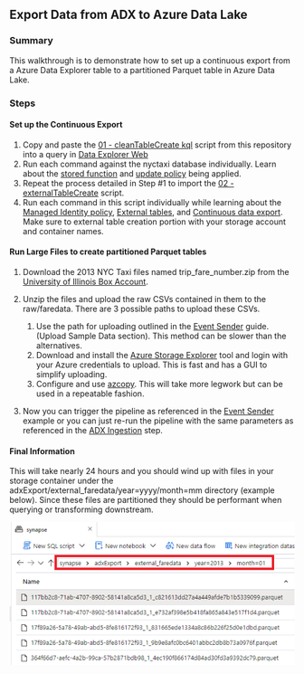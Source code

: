 ## Export Data from ADX to Azure Data Lake
### Summary
This walkthrough is to demonstrate how to set up a continuous export from a Azure Data Explorer table to a partitioned Parquet table in Azure Data Lake.

### Steps
#### __Set up the Continuous Export__
1) Copy and paste the  [01 - cleanTableCreate kql](../../code/kusto/01%20-%20cleanTableCreate.kql) script from this repository into a query in [Data Explorer Web](https://dataexplorer.azure.com/)
2) Run each command against the nyctaxi database individually. Learn about the [stored function](https://learn.microsoft.com/en-us/azure/data-explorer/kusto/management/create-function) and [update policy](https://learn.microsoft.com/en-us/azure/data-explorer/kusto/management/updatepolicy) being applied.
3) Repeat the process detailed in Step #1 to import the [02 - externalTableCreate](../../code/kusto/02%20-%20externalTableCreate.kql) script.
4) Run each command in this script individually while learning about the [Managed Identity policy](https://learn.microsoft.com/en-us/azure/data-explorer/kusto/management/managed-identity-policy), [External tables](https://learn.microsoft.com/en-us/azure/data-explorer/kusto/query/schema-entities/externaltables), and [Continuous data export](https://learn.microsoft.com/en-us/azure/data-explorer/kusto/management/data-export/continuous-data-export). Make sure to external table creation portion with your storage account and container names.

#### __Run Large Files to create partitioned Parquet tables__
1) Download the 2013 NYC Taxi files named trip_fare_number.zip from the [University of Illinois Box Account](https://uofi.app.box.com/v/NYCtaxidata/folder/2332219935).
2) Unzip the files and upload the raw CSVs contained in them to the raw/faredata. There are 3 possible paths to upload these CSVs.
   
   1) Use the path for uploading outlined in the [Event Sender](./eventSender.md) guide. (Upload Sample Data section). This method can be slower than the alternatives.
   2) Download and install the [Azure Storage Explorer](https://azure.microsoft.com/en-us/products/storage/storage-explorer/#overview) tool and login with your Azure credentials to upload. This is fast and has a GUI to simplify uploading.
   3) Configure and use [azcopy](https://learn.microsoft.com/en-us/azure/storage/common/storage-ref-azcopy-copy). This will take more legwork but can be used in a repeatable fashion.

3) Now you can trigger the pipeline as referenced in the [Event Sender](./eventSender.md) example or you can just re-run the pipeline with the same parameters as referenced in the [ADX Ingestion](adxIngest.md) step. 
   

#### __Final Information__
This will take nearly 24 hours and you should wind up with files in your storage container under the adxExport/external_faredata/year=yyyy/month=mm directory (example below). Since these files are partitioned they should be performant when querying or transforming downstream.

![](../../images/kusto/adxExport02.png)
